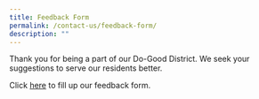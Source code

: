 ```yaml
---
title: Feedback Form
permalink: /contact-us/feedback-form/
description: ""
---
```

Thank you for being a part of our Do-Good District. We seek your suggestions to serve our residents better.

Click [here](https://form.gov.sg/62f06d66d7b4560012dad6ef) to fill up our feedback form.